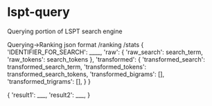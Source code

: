 # lspt-query
Querying portion of LSPT search engine



Querying->Ranking json format 
<url>/ranking
<url>/stats
{
    'IDENTIFIER_FOR_SEARCH': ____,
    'raw': 
    {
        'raw_search': search_term,
        'raw_tokens': search_tokens
    },
    'transformed': 
    {
        'transformed_search': transformed_search_term,
        'transformed_tokens': transformed_search_tokens,
        'transformed_bigrams': [],
        'transformed_trigrams': [],
    }
}


{
    'result1': ___,
    'result2': ___,
}


